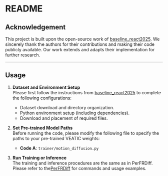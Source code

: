 # README

## Acknowledgement

This project is built upon the open-source work of [baseline_react2025](https://github.com/reactmultimodalchallenge/baseline_react2025). We sincerely thank the authors for their contributions and making their code publicly available. Our work extends and adapts their implementation for further research.

---

## Usage

1. **Dataset and Environment Setup**  
   Please first follow the instructions from [baseline_react2025](https://github.com/reactmultimodalchallenge/baseline_react2025) to complete the following configurations:
   - Dataset download and directory organization.
   - Python environment setup (including dependencies).
   - Download and placement of required files.

2. **Set Pre-trained Model Paths**  
   Before running the code, please modify the following file to specify the paths to your pre-trained  VEATIC weights:
   - **Code A**: `trainer/motion_diffusion.py`  

3. **Run Training or Inference**  
  The training and inference procedures are the same as in PerFRDiff. Please refer to the[PerFRDiff](https://github.com/reactmultimodalchallenge/baseline_react2025) for commands and usage examples.
